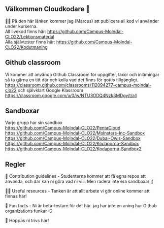 ## Välkommen Cloudkodare 👋

🙋‍♀️ På den här länken kommer jag (Marcus) att publicera all kod vi använder under kurserna. 
<br>All livekod finns här: https://github.com/Campus-Molndal-CLO22/Lektionsmaterial
<br>Alla självtester finns här: https://github.com/Campus-Molndal-CLO22/Kodutmaning

## Github classroom ##
Vi kommer att använda Github Classroom för uppgifter, läxor och inlämingar
så ta gärna en titt där och kolla vad det finns för gottis tillgängligt.
https://classroom.github.com/classrooms/112094277-campus-molndal-clo22
och självklart Google Klassroom
https://classroom.google.com/u/0/w/NTU3ODQ4Nzk3MDgy/t/all

## Sandboxar ##
Varje grupp har sin sandbox
<br>https://github.com/Campus-Molndal-CLO22/PentaCloud
<br>https://github.com/Campus-Molndal-CLO22/Molnsters-Inc-Sandbox
<br>https://github.com/Campus-Molndal-CLO22/Dubai-Owls-Sandbox
<br>https://github.com/Campus-Molndal-CLO22/Kodaporna-Sandbox
<br>https://github.com/Campus-Molndal-CLO22/Kodaporna-Sandbox2

## Regler ##
🌈 Contribution guidelines - Studenterna kommer att få egna repos att använda, och där kan ni göra vad ni vill. Men radera inte era sandboxar ;)

👩‍💻 Useful resources - Tanken är att allt arbete vi gör online kommer att finnas här!

🍿 Fun facts - Ni är beta-testare för det här. jag har inte en aning hur Github organizations funkar :D

🧙 Hoppas ni trivs här!
